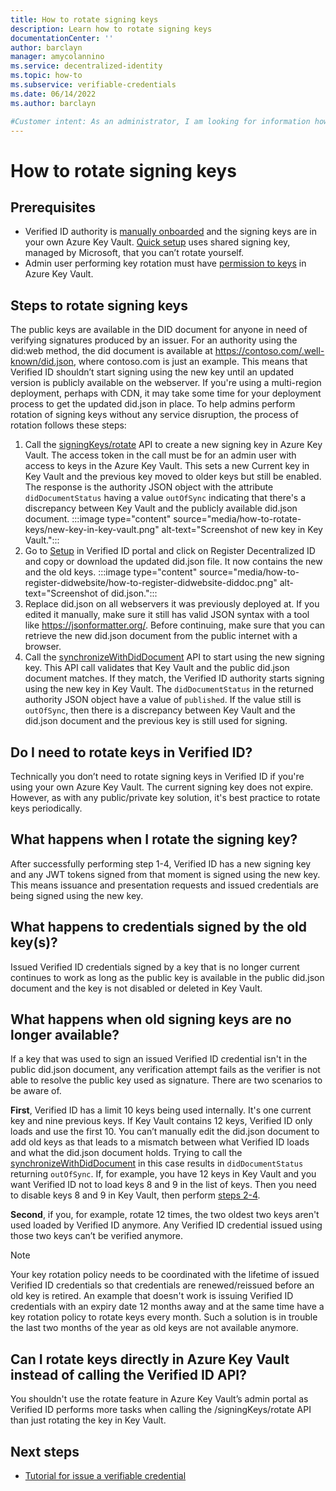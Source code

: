 ```yaml
---
title: How to rotate signing keys
description: Learn how to rotate signing keys
documentationCenter: ''
author: barclayn
manager: amycolannino
ms.service: decentralized-identity
ms.topic: how-to
ms.subservice: verifiable-credentials
ms.date: 06/14/2022
ms.author: barclayn

#Customer intent: As an administrator, I am looking for information how to rotate signing keys 
---
```


# How to rotate signing keys

  

## Prerequisites

- Verified ID authority is [manually onboarded](verifiable-credentials-configure-tenant.md) and the signing keys are in your own Azure Key Vault. [Quick setup](verifiable-credentials-configure-tenant-quick.md) uses shared signing key, managed by Microsoft, that you can’t rotate yourself.
- Admin user performing key rotation must have [permission to keys](verifiable-credentials-configure-tenant.md#set-access-policies-for-the-verified-id-admin-user) in Azure Key Vault.


## Steps to rotate signing keys

The public keys are available in the DID document for anyone in need of verifying signatures produced by an issuer. For an authority using the did:web method, the did document is available at https://contoso.com/.well-known/did.json, where contoso.com is just an example. This means that Verified ID shouldn’t  start signing using the new key until an updated version is publicly available on the webserver. If you're using a multi-region deployment, perhaps with CDN, it may take some time for your deployment process to get the updated did.json in place. To help admins perform rotation of signing keys without any service disruption, the process of rotation follows these steps:

1.	Call the [signingKeys/rotate](admin-api.md#rotate-signing-key) API to create a new signing key in Azure Key Vault. The access token in the call must be for an admin user with access to keys in the Azure Key Vault. This sets a new Current key in Key Vault and the previous key moved to older keys but still be enabled. The response is the authority JSON object with the attribute `didDocumentStatus` having a value `outOfSync` indicating that there's a discrepancy between Key Vault and the publicly available did.json document.
   :::image type="content" source="media/how-to-rotate-keys/new-key-in-key-vault.png" alt-text="Screenshot of new key in Key Vault.":::
1.	Go to [Setup](https://entra.microsoft.com/#view/Microsoft_AAD_DecentralizedIdentity/SetupBlade) in Verified ID portal and click on Register Decentralized ID and copy or download the updated did.json file. It now contains the new and the old keys.
   :::image type="content" source="media/how-to-register-didwebsite/how-to-register-didwebsite-diddoc.png" alt-text="Screenshot of did.json.":::
1.	Replace did.json on all webservers it was previously deployed at. If you edited it manually, make sure it still has valid JSON syntax with a tool like https://jsonformatter.org/. Before continuing, make sure that you can retrieve the new did.json document from the public internet with a browser.
1.	Call the [synchronizeWithDidDocument](admin-api.md#synchronize-with-did-document) API to start using the new signing key. This API call validates that Key Vault and the public did.json document matches. If they match, the Verified ID authority starts signing using the new key in Key Vault. The `didDocumentStatus` in the returned authority JSON object have a value of `published`. If the value still is `outOfSync`, then there is a discrepancy between Key Vault and the did.json document and the previous key is still used for signing.

## Do I need to rotate keys in Verified ID?
Technically you don’t need to rotate signing keys in Verified ID if you're using your own Azure Key Vault. The current signing key does not expire. However, as with any public/private key solution, it's best practice to rotate keys periodically.

## What happens when I rotate the signing key?
After successfully performing step 1-4, Verified ID has a new signing key and any JWT tokens signed from that moment is signed using the new key. This means issuance and presentation requests and issued credentials are being signed using the new key.

## What happens to credentials signed by the old key(s)?
Issued Verified ID credentials signed by a key that is no longer current continues to work as long as the public key is available in the public did.json document and the key is not disabled or deleted in Key Vault.

## What happens when old signing keys are no longer available?
If a key that was used to sign an issued Verified ID credential isn't in the public did.json document, any verification attempt fails as the verifier is not able to resolve the public key used as signature. There are two scenarios to be aware of.
 
**First**, Verified ID has a limit 10 keys being used internally. It's one current key and nine previous keys. If Key Vault contains 12 keys, Verified ID only loads and use the first 10. You can’t manually edit the did.json document to add old keys as that leads to a mismatch between what Verified ID loads and what the did.json document holds. Trying to call the [synchronizeWithDidDocument](admin-api.md#synchronize-with-did-document) in this case results in `didDocumentStatus` returning `outOfSync`. If, for example, you have 12 keys in Key Vault and you want Verified ID not to load keys 8 and 9 in the list of keys. Then you need to disable keys 8 and 9 in Key Vault, then perform [steps 2-4](#steps-to-rotate-signing-keys).

**Second**, if you, for example, rotate 12 times, the two oldest two keys aren't used loaded by Verified ID anymore. Any Verified ID credential issued using those two keys can’t be verified anymore.

>[!NOTE]
> Your key rotation policy needs to be coordinated with the lifetime of issued Verified ID credentials so that credentials are renewed/reissued before an old key is retired. An example that doesn't work is issuing Verified ID credentials with an expiry date 12 months away and at the same time have a key rotation policy to rotate keys every month. Such a solution is in trouble the last two months of the year as old keys are not available anymore.

## Can I rotate keys directly in Azure Key Vault instead of calling the Verified ID API?
You shouldn't use the rotate feature in Azure Key Vault’s admin portal as Verified ID performs more tasks when calling the /signingKeys/rotate API than just rotating the key in Key Vault.

## Next steps

- [Tutorial for issue a verifiable credential](verifiable-credentials-configure-issuer.md)